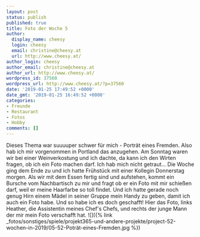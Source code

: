 ```yaml
---
layout: post
status: publish
published: true
title: Foto der Woche 5
author:
  display_name: cheesy
  login: cheesy
  email: christine@cheesy.at
  url: http://www.cheesy.at/
author_login: cheesy
author_email: christine@cheesy.at
author_url: http://www.cheesy.at/
wordpress_id: 37560
wordpress_url: http://www.cheesy.at/?p=37560
date: '2019-01-25 17:49:52 +0000'
date_gmt: '2019-01-25 16:49:52 +0000'
categories:
- Freunde
- Restaurant
- Fotos
- Hobby
comments: []
---
```

Dieses Thema war suuuuper schwer für mich - Porträt eines Fremden. Also hab ich mir vorgenommen in Portland das anzugehen. Am Sonntag waren wir bei einer Weinverkostung und ich dachte, da kann ich den Wirten fragen, ob ich ein Foto machen darf. Ich hab mich nicht getraut... Die Woche ging dem Ende zu und ich hatte Frühstück mit einer Kollegin Donnerstag morgen. Als wir mit dem Essen fertig sind und aufstehen, kommt ein Bursche vom Nachbartisch zu mir und fragt ob er ein Foto mit mir schießen darf, weil er meine Haarfarbe so toll findet. Und ich hatte gerade noch genug Hirn einem Mädel in seiner Gruppe mein Handy zu geben, damit ich auch ein Foto habe. Und so habe ich es doch geschafft!
Hier das Foto, links Heather, die Assistentin meines Chef's Chefs, und rechts der junge Mann der mir mein Foto verschafft hat.
![]({% link _fotos/sonstiges/spiele/projekt365-und-andere-projekte/project-52-wochen-in-2019/05-52-Poträt-eines-Fremden.jpg %})
